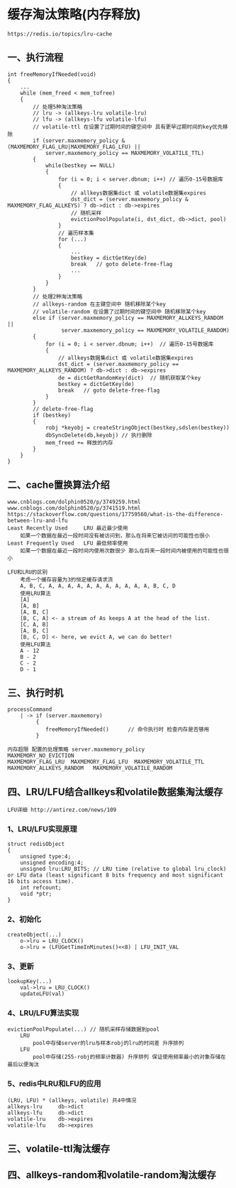 # 缓存淘汰策略(内存释放)
    https://redis.io/topics/lru-cache

## 一、执行流程
    int freeMemoryIfNeeded(void) 
    {
        ...
        while (mem_freed < mem_tofree)
        {
            // 处理5种淘汰策略
            // lru -> (allkeys-lru volatile-lru)
            // lfu -> (allkeys-lfu volatile-lfu)
            // volatile-ttl 在设置了过期时间的键空间中 具有更早过期时间的key优先移除
            if (server.maxmemory_policy & (MAXMEMORY_FLAG_LRU|MAXMEMORY_FLAG_LFU) ||
                server.maxmemory_policy == MAXMEMORY_VOLATILE_TTL)
            {
                while(bestkey == NULL)
                {
                    for (i = 0; i < server.dbnum; i++) // 遍历0-15号数据库
                    {
                        // allkeys数据集dict 或 volatile数据集expires
                        dst_dict = (server.maxmemory_policy & MAXMEMORY_FLAG_ALLKEYS) ? db->dict : db->expires
                        // 随机采样 
                        evictionPoolPopulate(i, dst_dict, db->dict, pool)
                    }
                    // 遍历样本集
                    for (...)
                    {
                        ... 
                        bestkey = dictGetKey(de)
                        break   // goto delete-free-flag
                        ...
                    }
                }
            }
            // 处理2种淘汰策略
            // allkeys-random 在主键空间中 随机移除某个key
            // volatile-random 在设置了过期时间的键空间中 随机移除某个key
            else if (server.maxmemory_policy == MAXMEMORY_ALLKEYS_RANDOM ||
                     server.maxmemory_policy == MAXMEMORY_VOLATILE_RANDOM)
            {
                for (i = 0; i < server.dbnum; i++)  // 遍历0-15号数据库
                {
                    // allkeys数据集dict 或 volatile数据集expires
                    dst_dict = (server.maxmemory_policy == MAXMEMORY_ALLKEYS_RANDOM) ? db->dict : db->expires
                    de = dictGetRandomKey(dict)  // 随机获取某个key
                    bestkey = dictGetKey(de)    
                    break   // goto delete-free-flag
                }
            }
            // delete-free-flag
            if (bestkey) 
            {
                robj *keyobj = createStringObject(bestkey,sdslen(bestkey))
                dbSyncDelete(db,keyobj) // 执行删除
                mem_freed += 释放的内存
            }
        }
    }

## 二、cache置换算法介绍
    www.cnblogs.com/dolphin0520/p/3749259.html
    www.cnblogs.com/dolphin0520/p/3741519.html
    https://stackoverflow.com/questions/17759560/what-is-the-difference-between-lru-and-lfu
    Least Recently Used     LRU 最近最少使用
        如果一个数据在最近一段时间没有被访问到，那么在将来它被访问的可能性也很小
    Least Frequently Used   LFU 最低频率使用
        如果一个数据在最近一段时间内使用次数很少 那么在将来一段时间内被使用的可能性也很小

    LFU和LRU的区别
        考虑一个缓存容量为3的恒定缓存请求流
        A, B, C, A, A, A, A, A, A, A, A, A, A, A, B, C, D
        使用LRU算法
        [A]
        [A, B]
        [A, B, C]
        [B, C, A] <- a stream of As keeps A at the head of the list.
        [C, A, B]
        [A, B, C]
        [B, C, D] <- here, we evict A, we can do better!     
        使用LFU算法
        A - 12
        B - 2
        C - 2
        D - 1

## 三、执行时机
    processCommand
        | -> if (server.maxmemory)
             {
                freeMemoryIfNeeded()      // 命令执行时 检查内存是否够用
             }

    内存超限 配置的处理策略 server.maxmemory_policy
    MAXMEMORY_NO_EVICTION
    MAXMEMORY_FLAG_LRU  MAXMEMORY_FLAG_LFU  MAXMEMORY_VOLATILE_TTL
    MAXMEMORY_ALLKEYS_RANDOM   MAXMEMORY_VOLATILE_RANDOM

## 四、LRU/LFU结合allkeys和volatile数据集淘汰缓存
    LFU详细 http://antirez.com/news/109
### 1、LRU/LFU实现原理
    struct redisObject 
    {
        unsigned type:4;
        unsigned encoding:4;
        unsigned lru:LRU_BITS; // LRU time (relative to global lru_clock) or LFU data (least significant 8 bits frequency and most significant 16 bits access time). 
        int refcount;
        void *ptr;
    }

### 2、初始化
    createObject(...)
        o->lru = LRU_CLOCK()
        o->lru = (LFUGetTimeInMinutes()<<8) | LFU_INIT_VAL

### 3、更新
    lookupKey(...)
        val->lru = LRU_CLOCK()
        updateLFU(val)

### 4、LRU/LFU算法实现
    evictionPoolPopulate(...) // 随机采样存储数据到pool
        LRU
            pool中存储server的lru与样本robj的lru的时间差 升序排列
        LFU
            pool中存储(255-robj的频率计数器) 升序排列 保证使用频率最小的对象存储在最后以便淘汰

### 5、redis中LRU和LFU的应用
    (LRU, LFU) * (allkeys, volatile) 共4中情况
    allkeys-lru     db->dict
    allkeys-lfu     db->dict
    volatile-lru    db->expires
    volatile-lfu    db->expires

## 三、volatile-ttl淘汰缓存

## 四、allkeys-random和volatile-random淘汰缓存
